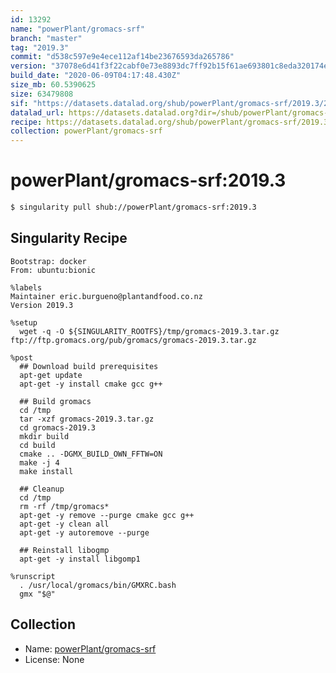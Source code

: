 ```yaml
---
id: 13292
name: "powerPlant/gromacs-srf"
branch: "master"
tag: "2019.3"
commit: "d538c597e9e4ece112af14be23676593da265786"
version: "37078e6d41f3f22cabf0e73e8893dc7ff92b15f61ae693801c8eda320174e1fe"
build_date: "2020-06-09T04:17:48.430Z"
size_mb: 60.5390625
size: 63479808
sif: "https://datasets.datalad.org/shub/powerPlant/gromacs-srf/2019.3/2020-06-09-d538c597-37078e6d/37078e6d41f3f22cabf0e73e8893dc7ff92b15f61ae693801c8eda320174e1fe.sif"
datalad_url: https://datasets.datalad.org?dir=/shub/powerPlant/gromacs-srf/2019.3/2020-06-09-d538c597-37078e6d/
recipe: https://datasets.datalad.org/shub/powerPlant/gromacs-srf/2019.3/2020-06-09-d538c597-37078e6d/Singularity
collection: powerPlant/gromacs-srf
---
```


# powerPlant/gromacs-srf:2019.3

```bash
$ singularity pull shub://powerPlant/gromacs-srf:2019.3
```

## Singularity Recipe

```singularity
Bootstrap: docker
From: ubuntu:bionic

%labels
Maintainer eric.burgueno@plantandfood.co.nz
Version 2019.3

%setup
  wget -q -O ${SINGULARITY_ROOTFS}/tmp/gromacs-2019.3.tar.gz ftp://ftp.gromacs.org/pub/gromacs/gromacs-2019.3.tar.gz

%post
  ## Download build prerequisites
  apt-get update
  apt-get -y install cmake gcc g++
  
  ## Build gromacs 
  cd /tmp
  tar -xzf gromacs-2019.3.tar.gz
  cd gromacs-2019.3
  mkdir build
  cd build
  cmake .. -DGMX_BUILD_OWN_FFTW=ON
  make -j 4
  make install
  
  ## Cleanup
  cd /tmp
  rm -rf /tmp/gromacs*
  apt-get -y remove --purge cmake gcc g++
  apt-get -y clean all
  apt-get -y autoremove --purge

  ## Reinstall libogmp
  apt-get -y install libgomp1

%runscript
  . /usr/local/gromacs/bin/GMXRC.bash
  gmx "$@"
```

## Collection

 - Name: [powerPlant/gromacs-srf](https://github.com/powerPlant/gromacs-srf)
 - License: None

